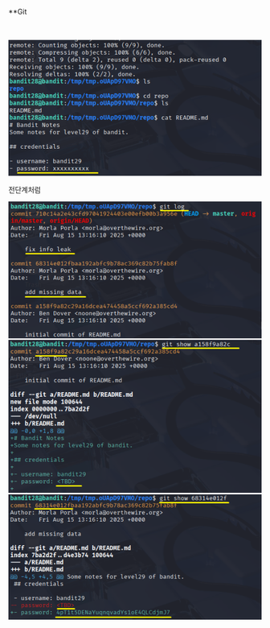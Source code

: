 **Git<br>
<br>
<br>


![image break](/Pictur/Level28/bandit1.png) <br>

전단계처럼 



![image break](/Pictur/Level28/bandit2.png) <br>
![image break](/Pictur/Level28/bandit3.png) <br>
![image break](/Pictur/Level28/bandit4.png) <br>
